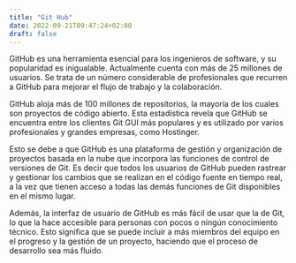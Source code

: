 ```yaml
---
title: "Git Hub"
date: 2022-09-21T09:47:24+02:00
draft: false
---
```


GitHub es una herramienta esencial para los ingenieros de software, y su popularidad es inigualable. Actualmente cuenta con más de 25 millones de usuarios. Se trata de un número considerable de profesionales que recurren a GitHub para mejorar el flujo de trabajo y la colaboración.

GitHub aloja más de 100 millones de repositorios, la mayoría de los cuales son proyectos de código abierto. Esta estadística revela que GitHub se encuentra entre los clientes Git GUI más populares y es utilizado por varios profesionales y grandes empresas, como Hostinger.

Esto se debe a que GitHub es una plataforma de gestión y organización de proyectos basada en la nube que incorpora las funciones de control de versiones de Git. Es decir que todos los usuarios de GitHub pueden rastrear y gestionar los cambios que se realizan en el código fuente en tiempo real, a la vez que tienen acceso a todas las demás funciones de Git disponibles en el mismo lugar.

Además, la interfaz de usuario de GitHub es más fácil de usar que la de Git, lo que la hace accesible para personas con pocos o ningún conocimiento técnico. Esto significa que se puede incluir a más miembros del equipo en el progreso y la gestión de un proyecto, haciendo que el proceso de desarrollo sea más fluido.